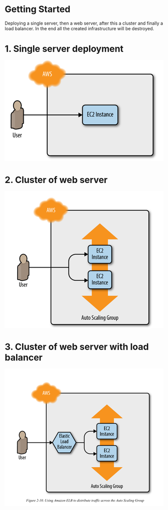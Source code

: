 # Getting Started

Deploying a single server, then a web server, after this a cluster and finally a load balancer. In the end all the created infrastructure will be destroyed.

# 1. Single server deployment

![Single Server](../resources/02-single-server.png)

# 2. Cluster of web server

![Cluster of web server](../resources/02-cluster-web-server.png)

# 3. Cluster of web server with load balancer

![Cluster of web server with load balancer](../resources/02-cluster-web-server-load-balancer.png)
